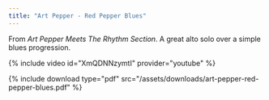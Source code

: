 ```yaml
---
title: "Art Pepper - Red Pepper Blues"
---
```


From _Art Pepper Meets The Rhythm Section_. A great alto solo over a simple blues progression.

{% include video id="XmQDNNzymtI" provider="youtube" %}

{% include download type="pdf" src="/assets/downloads/art-pepper-red-pepper-blues.pdf" %}
